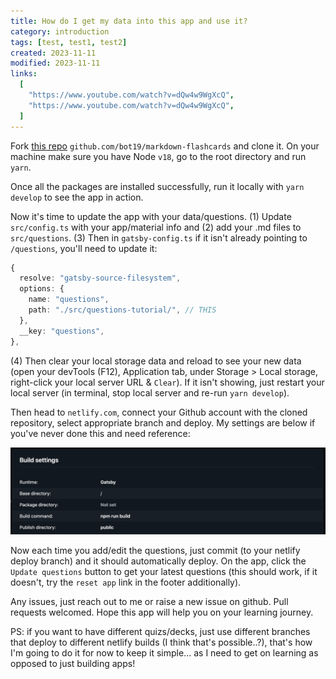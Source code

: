 ```yaml
---
title: How do I get my data into this app and use it?
category: introduction
tags: [test, test1, test2]
created: 2023-11-11
modified: 2023-11-11
links:
  [
    "https://www.youtube.com/watch?v=dQw4w9WgXcQ",
    "https://www.youtube.com/watch?v=dQw4w9WgXcQ",
  ]
---
```


Fork [this repo](https://github.com/bot19/markdown-flashcards) `github.com/bot19/markdown-flashcards` and clone it. On your machine make sure you have Node `v18`, go to the root directory and run `yarn`.

Once all the packages are installed successfully, run it locally with `yarn develop` to see the app in action.

Now it's time to update the app with your data/questions. (1) Update `src/config.ts` with your app/material info and (2) add your .md files to `src/questions`. (3) Then in `gatsby-config.ts` if it isn't already pointing to `/questions`, you'll need to update it:

```typescript
{
  resolve: "gatsby-source-filesystem",
  options: {
    name: "questions",
    path: "./src/questions-tutorial/", // THIS
  },
  __key: "questions",
},
```

(4) Then clear your local storage data and reload to see your new data (open your devTools (F12), Application tab, under Storage > Local storage, right-click your local server URL &amp; `Clear`). If it isn't showing, just restart your local server (in terminal, stop local server and re-run `yarn develop`).

Then head to `netlify.com`, connect your Github account with the cloned repository, select appropriate branch and deploy. My settings are below if you've never done this and need reference:

![My netlify app settings](./attachments/Build-deploy-Site-configuration-md-flashcards-Netlify.png)

Now each time you add/edit the questions, just commit (to your netlify deploy branch) and it should automatically deploy. On the app, click the `Update questions` button to get your latest questions (this should work, if it doesn't, try the `reset app` link in the footer additionally).

Any issues, just reach out to me or raise a new issue on github. Pull requests welcomed. Hope this app will help you on your learning journey.

PS: if you want to have different quizs/decks, just use different branches that deploy to different netlify builds (I think that's possible..?), that's how I'm going to do it for now to keep it simple... as I need to get on learning as opposed to just building apps!
